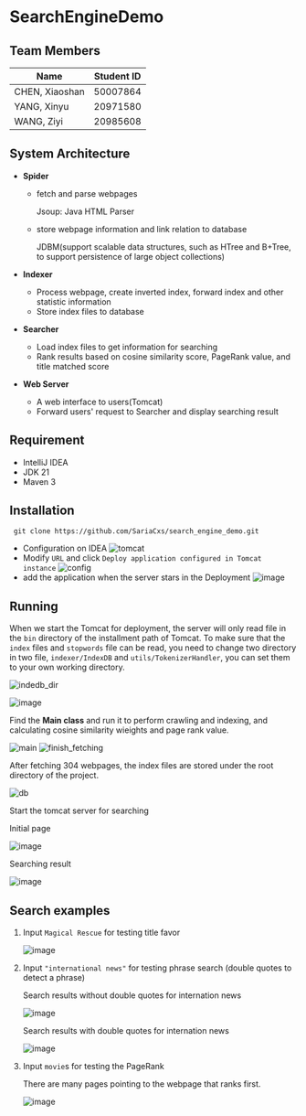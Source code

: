 # SearchEngineDemo

## Team Members

| Name           | Student ID |
| -------------- | ---------- |
| CHEN, Xiaoshan | 50007864   |
| YANG, Xinyu    | 20971580   |
| WANG, Ziyi     | 20985608   |

## System Architecture

* **Spider**

  * fetch and parse webpages 

    Jsoup: Java HTML Parser

  * store webpage information and link relation to database

    JDBM(support scalable data structures, such as HTree and B+Tree, to support persistence of large object collections)

* **Indexer**

  * Process webpage, create inverted index, forward index and other statistic information
  * Store index files to database

* **Searcher**

  * Load index files to get information for searching
  * Rank results based on cosine similarity score, PageRank value, and title matched score

* **Web Server**

  * A web interface to users(Tomcat)
  * Forward users' request to Searcher and display searching result

## Requirement

- IntelliJ IDEA
- JDK 21
- Maven 3


## Installation

```
 git clone https://github.com/SariaCxs/search_engine_demo.git
```

* Configuration on IDEA
![tomcat](https://github.com/SariaCxs/SearchEngineDemo/assets/56586001/bb487348-bc50-4df2-a1da-38fd3cd10308)
* Modify `URL`  and click `Deploy application configured in Tomcat instance`
![config](https://github.com/SariaCxs/SearchEngineDemo/assets/56586001/5cd0a570-5e33-4303-8086-96636a629612)
* add the application when the server stars in the Deployment
![image](https://github.com/SariaCxs/SearchEngineDemo/assets/56586001/26b1f09f-a22f-4a1e-8394-a58e5986aece)



## Running 

When we start the Tomcat for deployment, the server will only read file in the `bin` directory of the installment path of Tomcat. To make sure that the `index` files and `stopwords` file can be read, you need to change two directory in two file, `indexer/IndexDB` and `utils/TokenizerHandler`, you can set them to your own working directory.

![indedb_dir](https://github.com/SariaCxs/SearchEngineDemo/assets/56586001/221465e3-97d5-473e-ab8f-5bb8d678aec0)

![image](https://github.com/SariaCxs/SearchEngineDemo/assets/56586001/1f13c748-4581-46e1-a42c-23bd50c8658a)

Find the **Main class** and run it to perform crawling and indexing, and calculating cosine similarity wieights and page rank value.

![main](https://github.com/SariaCxs/SearchEngineDemo/assets/56586001/b9071d44-c186-4bf8-8e6f-2a9e6739f4ab)
![finish_fetching](https://github.com/SariaCxs/SearchEngineDemo/assets/56586001/897b4aa5-b8a1-44f5-81b4-2c2f3535e427)

After fetching 304 webpages, the index files are stored under the root directory of the project. 

![db](https://github.com/SariaCxs/SearchEngineDemo/assets/56586001/a1ea9efb-2e9e-4a5e-bf76-c0d62d3361c1)

Start the tomcat server for searching

Initial page 

![image](https://github.com/SariaCxs/SearchEngineDemo/assets/56586001/b2c93407-a9b6-454f-aa6d-05c0eec44145)

Searching result 

![image](https://github.com/SariaCxs/SearchEngineDemo/assets/56586001/889f9eb5-a2d6-4142-959e-1a2968e12e02)

## Search examples

1. Input `Magical Rescue` for testing title favor

   ![image](https://github.com/SariaCxs/SearchEngineDemo/assets/56586001/3a553b48-3a97-45a8-a078-bd89c5f27403)

2. Input `"international news"` for testing phrase search (double quotes to detect a phrase)

   Search results without double quotes for internation news
   
   ![image](https://github.com/SariaCxs/SearchEngineDemo/assets/56586001/92aa243b-1ff7-44b5-bf2c-759e27b3022a)
   
   Search results with double quotes for internation news

   ![image](https://github.com/SariaCxs/SearchEngineDemo/assets/56586001/365e793b-9490-45b8-b57c-ef1b8a4c5000)

4. Input `movie`s for testing the PageRank 

   There are many pages pointing to the webpage that ranks first.

   ![image](https://github.com/SariaCxs/SearchEngineDemo/assets/56586001/e72b5d41-6176-439a-862c-9c1ae2d202d3)

